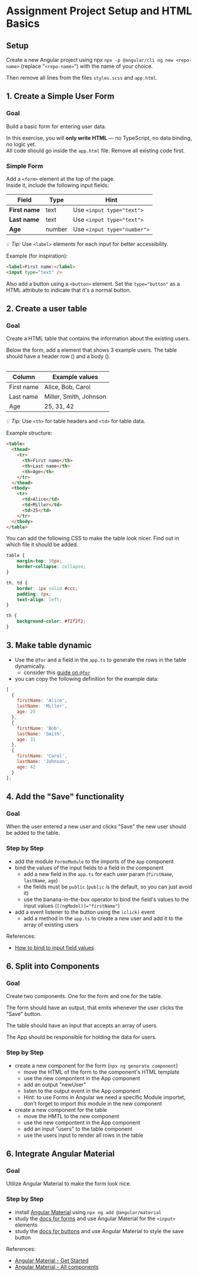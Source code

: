 # Assignment Project Setup and HTML Basics

## Setup

Create a new Angular project using npx `npx -p @angular/cli ng new <repo-name>` (replace "`<repo-name>`") with the name of your choice.

Then remove all lines from the files `styles.scss` and `app.html`.

## 1. Create a Simple User Form

### Goal
Build a basic form for entering user data.

In this exercise, you will **only write HTML** — no TypeScript, no data binding, no logic yet.  
All code should go inside the `app.html` file. Remove all existing code first.

### Simple Form

Add a `<form>` element at the top of the page.  
Inside it, include the following input fields:

| Field | Type | Hint |
|--------|------|------|
| **First name** | text | Use `<input type="text">` |
| **Last name** | text | Use `<input type="text">` |
| **Age** | number | Use `<input type="number">` |

💡 *Tip:* Use `<label>` elements for each input for better accessibility.

Example (for inspiration):

```html
<label>First name:</label>
<input type="text" />
```

Also add a button using a `<button>` element. Set the `type="button"` as a HTML attribute to indicate that it's a normal button.

## 2. Create a user table

### Goal

Create a HTML table that contains the information about the existing users.

Below the form, add a <table> element that shows 3 example users.
The table should have a header row (<thead>) and a body (<tbody>).

| Column | Example values |
|---------|----------------|
| First name | Alice, Bob, Carol |
| Last name | Miller, Smith, Johnson |
| Age | 25, 31, 42 |

💡 *Tip:* Use `<th>` for table headers and `<td>` for table data.

Example structure:

```html
<table>
  <thead>
    <tr>
      <th>First name</th>
      <th>Last name</th>
      <th>Age</th>
    </tr>
  </thead>
  <tbody>
    <tr>
      <td>Alice</td>
      <td>Miller</td>
      <td>25</td>
    </tr>
  </tbody>
</table>
```

You can add the following CSS to make the table look nicer. Find out in which file it should be added.

```css
table {
    margin-top: 30px;
    border-collapse: collapse;
}

th, td {
    border: 1px solid #ccc;
    padding: 8px;
    text-align: left;
}

th {
    background-color: #f2f2f2;
}
```


## 3. Make table dynamic

- Use the `@for` and a field in the `app.ts` to generate the rows in the table dynamically.
  - consider this [guide on `@for`](https://angular.dev/guide/templates/control-flow#repeat-content-with-the-for-block)
- you can copy the following definition for the example data:
```javascript
[
  {
    firstName: 'Alice',
    lastName: 'Miller',
    age: 25
  },
  {
    firstName: 'Bob',
    lastName: 'Smith',
    age: 31
  },
  {
    firstName: 'Carol',
    lastName: 'Johnson',
    age: 42
  }
];
```

## 4. Add the "Save" functionality

### Goal
When the user entered a new user and clicks "Save" the new user should be added to the table.

### Step by Step
- add the module `FormsModule` to the imports of the `App` component
- bind the values of the input fields to a field in the component
  - add a new field in the `app.ts` for each user param (`firstName`, `lastName`, `age`)
  - the fields must be `public` (`public` is the default, so you can just avoid it)
  - use the banana-in-the-box operator to bind the field's values to the input values (`[(ngModel)]="firstName"`)
- add a event listener to the button using the `(click)` event
  - add a method in the `app.ts` to create a new user and add it to the array of existing users

References:
- [How to bind to input field values](https://angular.dev/guide/forms/template-driven-forms#bind-input-controls-to-data-properties)

## 6. Split into Components

### Goal
Create two components. One for the form and one for the table.

The form should have an output, that emits whenever the user clicks the "Save" button.

The table should have an input that accepts an array of users.

The App should be responsible for holding the data for users.

### Step by Step

- create a new component for the form (`npx ng generate component`)
  - move the HTML of the form to the component's HTML template
  - use the new compontent in the App component
  - add an output "newUser"
  - listen to the output event in the App component
  - Hint: to use Forms in Angular we need a specific Module importet, don't forget to import this module in the new component
- create a new component for the table
  - move the HMTL to the new component
  - use the new compontent in the App component
  - add an input "users" to the table component
  - use the users input to render all rows in the table

## 6. Integrate Angular Material

### Goal
Utilize Angular Material to make the form look nice.

### Step by Step
- install [Angular Material](https://material.angular.dev/guide/getting-started) using `npx ng add @angular/material`
- study the [docs for forms](https://material.angular.dev/components/input/overview) and use Angular Material for the `<input>` elements
- study the [docs for buttons](https://material.angular.dev/components/button/overview) and use Angular Material to style the save button

References:
- [Angular Material - Get Started](https://material.angular.dev/guide/getting-started)
- [Angular Material - All components](https://material.angular.dev/components)
